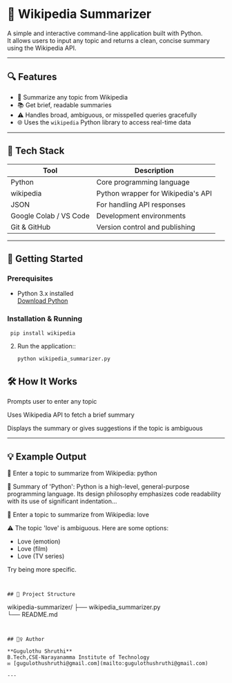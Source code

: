 # 🧠 Wikipedia Summarizer


A simple and interactive command-line application built with Python.  
It allows users to input any topic and returns a clean, concise summary using the Wikipedia API.

---

## 🔍 Features

- 🔎 Summarize any topic from Wikipedia  
- 📚 Get brief, readable summaries  
- ⚠️ Handles broad, ambiguous, or misspelled queries gracefully  
- 🌐 Uses the `wikipedia` Python library to access real-time data

---

## 🧰 Tech Stack

| Tool                 | Description                          |
|----------------------|------------------------------------|
| Python               | Core programming language           |
| wikipedia            | Python wrapper for Wikipedia's API |
| JSON                 | For handling API responses          |
| Google Colab / VS Code | Development environments           |
| Git & GitHub         | Version control and publishing      |

---

## 🚀 Getting Started

### Prerequisites

- Python 3.x installed  
  [Download Python](https://www.python.org/downloads/)

### Installation & Running

  ```bash
   pip install wikipedia
   ```

2. Run the application::

   ```bash
   python wikipedia_summarizer.py
   ```

## 🛠️ How It Works

Prompts user to enter any topic

Uses Wikipedia API to fetch a brief summary

Displays the summary or gives suggestions if the topic is ambiguous

---

## 💡 Example Output

🔎 Enter a topic to summarize from Wikipedia: python

📘 Summary of 'Python':
Python is a high-level, general-purpose programming language. Its design philosophy emphasizes code readability with its use of significant indentation...

🔎 Enter a topic to summarize from Wikipedia: love

⚠️ The topic 'love' is ambiguous.
Here are some options:
- Love (emotion)
- Love (film)
- Love (TV series)

Try being more specific.

```


## 📂 Project Structure

```
wikipedia-summarizer/
├── wikipedia_summarizer.py
<br>
└── README.md
```


## 🙋‍♀️ Author

**Gugulothu Shruthi**  
B.Tech,CSE-Narayanamma Institute of Technology  
✉️ [gugulothushruthi@gmail.com](mailto:gugulothushruthi@gmail.com)

---

